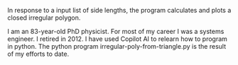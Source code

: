  In response to a input list of side lengths, the program calculates and plots a closed irregular polygon.

 I am an 83-year-old PhD physicist.  For most of my career I was a systems engineer. I retired in 2012. I have used Copilot AI to relearn how to program in python.  The python program irregular-poly-from-triangle.py is the result of my efforts to date. 
